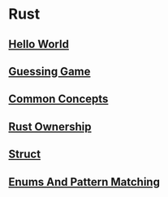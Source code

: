 # Rust

## [Hello World](https://github.com/yusrilarzaqi/Rust-book/tree/main/hello_world)

## [Guessing Game](https://github.com/yusrilarzaqi/Rust-book/tree/main/guessing_game)

## [Common Concepts](https://github.com/yusrilarzaqi/Rust-book/tree/main/common_concepts)

## [Rust Ownership](https://github.com/yusrilarzaqi/Rust-book/tree/main/rust_ownership)

## [Struct](https://github.com/yusrilarzaqi/Rust-book/tree/main/structs)

## [Enums And Pattern Matching](https://github.com/yusrilarzaqi/Rust-book/tree/main/enums_and_pattern_mathing)
